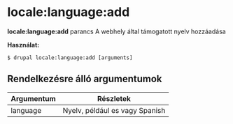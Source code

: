# locale:language:add
**locale:language:add** parancs A webhely által támogatott nyelv hozzáadása

**Használat:**
```
$ drupal locale:language:add [arguments] 
```

## Rendelkezésre álló argumentumok
Argumentum | Részletek
---------|-------------
language | Nyelv, például es vagy Spanish
